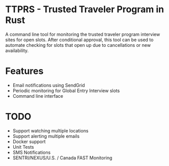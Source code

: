 # TTPRS - Trusted Traveler Program in Rust
A command line tool for monitoring the trusted traveler program interview sites for open slots. After conditional approval, this tool can be used to automate checking for slots that open up due to cancellations or new availability.

# Features
* Email notifications using SendGrid
* Periodic monitoring for Global Entry Interview slots
* Command line interface

# TODO
- Support watching multiple locations
- Support alerting multiple emails
- Docker support
- Unit Tests
- SMS Notifications
- SENTRI/NEXUS/U.S. / Canada FAST Monitoring
